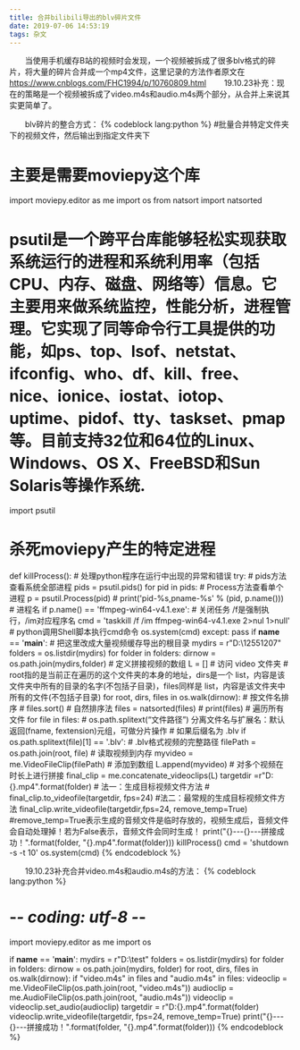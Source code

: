 ```yaml
---
title: 合并bilibili导出的blv碎片文件
date: 2019-07-06 14:53:19
tags: 杂文
---
```


&emsp;&emsp;当使用手机缓存B站的视频时会发现，一个视频被拆成了很多blv格式的碎片，将大量的碎片合并成一个mp4文件，这里记录的方法作者原文在
https://www.cnblogs.com/FHC1994/p/10760809.html
&emsp;&emsp;19.10.23补充：现在的策略是一个视频被拆成了video.m4s和audio.m4s两个部分，从合并上来说其实更简单了。

<!--more-->

&emsp;&emsp;blv碎片的整合方式：
{% codeblock lang:python %}
#批量合并特定文件夹下的视频文件，然后输出到指定文件夹下
# 主要是需要moviepy这个库
import moviepy.editor as me
import os
from natsort import natsorted

# psutil是一个跨平台库能够轻松实现获取系统运行的进程和系统利用率（包括CPU、内存、磁盘、网络等）信息。它主要用来做系统监控，性能分析，进程管理。它实现了同等命令行工具提供的功能，如ps、top、lsof、netstat、ifconfig、who、df、kill、free、nice、ionice、iostat、iotop、uptime、pidof、tty、taskset、pmap等。目前支持32位和64位的Linux、Windows、OS X、FreeBSD和Sun Solaris等操作系统.
import psutil

# 杀死moviepy产生的特定进程
def killProcess():
    # 处理python程序在运行中出现的异常和错误
    try:
        # pids方法查看系统全部进程
        pids = psutil.pids()
        for pid in pids:
            # Process方法查看单个进程
            p = psutil.Process(pid)
            # print('pid-%s,pname-%s' % (pid, p.name()))
            # 进程名
            if p.name() == 'ffmpeg-win64-v4.1.exe':
                # 关闭任务 /f是强制执行，/im对应程序名
                cmd = 'taskkill /f /im ffmpeg-win64-v4.1.exe  2>nul 1>null'
                # python调用Shell脚本执行cmd命令
                os.system(cmd)
    except:
        pass
if __name__ == '__main__':
    # 把这里改成大量视频缓存导出的根目录
    mydirs = r"D:\12551207"
    folders = os.listdir(mydirs)
    for folder in folders:
        dirnow = os.path.join(mydirs,folder)
        # 定义拼接视频的数组
        L = []
        # 访问 video 文件夹
        # root指的是当前正在遍历的这个文件夹的本身的地址，dirs是一个 list，内容是该文件夹中所有的目录的名字(不包括子目录)，files同样是 list，内容是该文件夹中所有的文件(不包括子目录)
        for root, dirs, files in os.walk(dirnow):
            # 按文件名排序
            # files.sort()
            # 自然排序法
            files = natsorted(files)
            # print(files)
            # 遍历所有文件
            for file in files:
                # os.path.splitext(“文件路径”)    分离文件名与扩展名：默认返回(fname, fextension)元组，可做分片操作
                # 如果后缀名为 .blv
                if os.path.splitext(file)[1] == '.blv':
                    # .blv格式视频的完整路径
                    filePath = os.path.join(root, file)
                    # 读取视频到内存
                    myvideo = me.VideoFileClip(filePath)
                    # 添加到数组
                    L.append(myvideo)
        # 对多个视频在时长上进行拼接
        final_clip = me.concatenate_videoclips(L)
        targetdir =r"D:\{}.mp4".format(folder)
        # 法一：生成目标视频文件方法
        # final_clip.to_videofile(targetdir, fps=24)
        #法二：最常规的生成目标视频文件方法
        final_clip.write_videofile(targetdir,fps=24, remove_temp=True)  #remove_temp=True表示生成的音频文件是临时存放的，视频生成后，音频文件会自动处理掉！若为False表示，音频文件会同时生成！
        print("{}---{}---拼接成功！".format(folder, "{}.mp4".format(folder)))
        killProcess()
    cmd = 'shutdown -s -t 10'
    os.system(cmd)
{% endcodeblock %}


&emsp;&emsp;19.10.23补充合并video.m4s和audio.m4s的方法：
{% codeblock lang:python %}
# -*- coding: utf-8 -*-
import moviepy.editor as me
import os

if __name__ == '__main__':
    mydirs = r"D:\test"
    folders = os.listdir(mydirs)
    for folder in folders:
        dirnow = os.path.join(mydirs, folder)
        for root, dirs, files in os.walk(dirnow):
            if "video.m4s" in files and "audio.m4s" in files:
                videoclip = me.VideoFileClip(os.path.join(root, "video.m4s"))
                audioclip = me.AudioFileClip(os.path.join(root, "audio.m4s"))
                videoclip = videoclip.set_audio(audioclip)
        targetdir = r"D:\{}.mp4".format(folder)
        videoclip.write_videofile(targetdir, fps=24, remove_temp=True)
        print("{}---{}---拼接成功！".format(folder, "{}.mp4".format(folder)))
{% endcodeblock %}